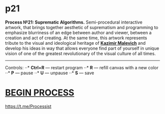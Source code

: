 # p21
**Process №21: Suprematic Algorithms.** Semi-procedural interactive artwork, that brings together aesthetic of suprematism and programming to emphasize blurriness of an edge between author and viewer, between a creation and act of creating. At the same time, this artwork represents tribute to the visual and ideological heritage of <a href="https://en.wikipedia.org/wiki/Kazimir_Malevich" target="_blank"><b>Kazimir Malevich</b></a> and develop his ideas in way that allows everyone find part of yourself in unique vision of one of the greatest revolutionary of the visual culture of all times.
***
Controls:
⋅⋅* **Ctrl+R** — restart program
⋅⋅* **R** — refill canvas with a new color
⋅⋅* **P** — pause
⋅⋅* **U** — unpause
⋅⋅* **S** — save

# [BEGIN PROCESS](https://rhizomicmaze.github.io/p21/suprematicalgorithms/)


<https://t.me/Processist>
